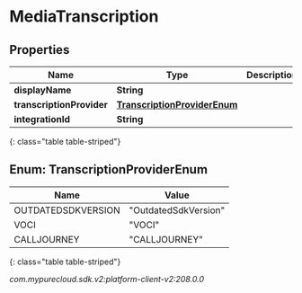 # MediaTranscription


## Properties

| Name | Type | Description | Notes |
| ------------ | ------------- | ------------- | ------------- |
| **displayName** | **String** |  |  [optional] |
| **transcriptionProvider** | [**TranscriptionProviderEnum**](#Enum--TranscriptionProviderEnum) |  |  [optional] |
| **integrationId** | **String** |  |  [optional] |
{: class="table table-striped"}


## Enum: TranscriptionProviderEnum

| Name | Value |
| ---- | ----- |
| OUTDATEDSDKVERSION | &quot;OutdatedSdkVersion&quot; | 
| VOCI | &quot;VOCI&quot; | 
| CALLJOURNEY | &quot;CALLJOURNEY&quot; | 
{: class="table table-striped"}




_com.mypurecloud.sdk.v2:platform-client-v2:208.0.0_
